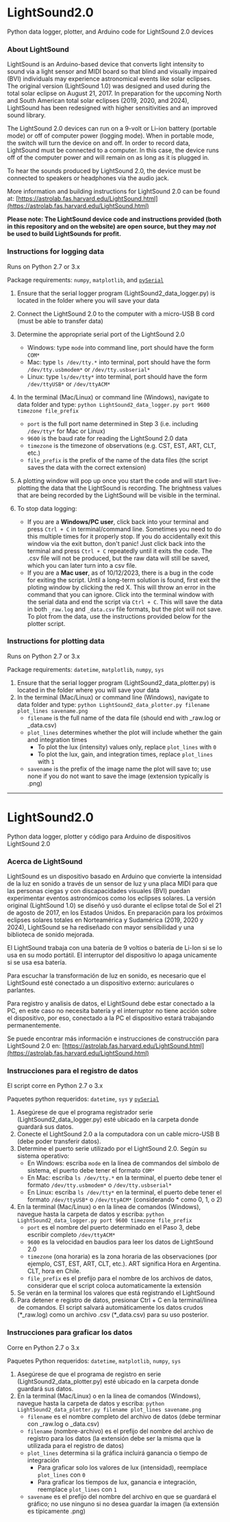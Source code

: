 # LightSound2.0
Python data logger, plotter, and Arduino code for LightSound 2.0 devices

### About LightSound
LightSound is an Arduino-based device that converts light intensity to sound via a light sensor and MIDI board so that blind and visually impaired (BVI) individuals may experience astronomical events like solar eclipses. The original version (LightSound 1.0) was designed and used during the total solar eclipse on August 21, 2017. In preparation for the upcoming North and South American total solar eclipses (2019, 2020, and 2024), LightSound has been redesigned with higher sensitivities and an improved sound library.

The LightSound 2.0 devices can run on a 9-volt or Li-ion battery (portable mode) or off of computer power (logging mode). When in portable mode, the switch will turn the device on and off. In order to record data, LightSound must be connected to a computer. In this case, the device runs off of the computer power and will remain on as long as it is plugged in.

To hear the sounds produced by LightSound 2.0, the device must be connected to speakers or headphones via the audio jack.

More information and building instructions for LightSound 2.0 can be found at: [https://astrolab.fas.harvard.edu/LightSound.html](https://astrolab.fas.harvard.edu/LightSound.html)

**Please note: The LightSound device code and instructions provided (both in this repository and on the website) are open source, but they may *not* be used to build LightSounds for profit.**

### Instructions for logging data
Runs on Python 2.7 or 3.x

Package requirements: `numpy`, `matplotlib`, and [`pySerial`](https://pyserial.readthedocs.io/en/latest/pyserial.html#installation)
1. Ensure that the serial logger program (LightSound2_data_logger.py) is located in the folder where you will save your data
2. Connect the LightSound 2.0 to the computer with a micro-USB B cord (must be able to transfer data)
3. Determine the appropriate serial port of the LightSound 2.0
    - Windows: type `mode` into command line, port should have the form `COM*`
    - Mac: type `ls /dev/tty.*` into terminal, port should have the form `/dev/tty.usbmodem*` or `/dev/tty.usbserial*` 
    - Linux: type `ls/dev/tty*` into terminal, port should have the form `/dev/ttyUSB*` or `/dev/ttyACM*`
4. In the terminal (Mac/Linux) or command line (Windows), navigate to data folder and type: `python LightSound2_data_logger.py port 9600 timezone file_prefix`
    - `port` is the full port name determined in Step 3 (i.e. including `/dev/tty*` for Mac or Linux)
    - `9600` is the baud rate for reading the LightSound 2.0 data
    - `timezone` is the timezone of observations (e.g. CST, EST, ART, CLT, etc.)
    - `file_prefix` is the prefix of the name of the data files (the script saves the data with the correct extension)
5. A plotting window will pop up once you start the code and will start live-plotting the data that the LightSound is recording. The brightness values that are being recorded by the LightSound will be visible in the terminal. 

6. To stop data logging:
   - If you are a **Windows/PC user**, click back into your terminal and press `Ctrl + C` in terminal/command line. Sometimes you need to do this multiple times for it properly stop. If you do accidentally exit this window via the exit button, don't panic! Just click back into the terminal and press `Ctrl + C` repeatedly until it exits the code. The .csv file will not be produced, but the raw data will still be saved, which you can later turn into a csv file.
   - If you are a **Mac user**, as of 10/12/2023, there is a bug in the code for exiting the script. Until a long-term solution is found, first exit the ploting window by clicking the red X. This will throw an error in the command that you can ignore. Click into the terminal window with the serial data and end the script via `Ctrl + C`. This will save the data in both `_raw.log` and `_data.csv` file formats, but the plot will not save. To plot from the data, use the instructions provided below for the plotter script.



### Instructions for plotting data
Runs on Python 2.7 or 3.x

Package requirements: `datetime`, `matplotlib`, `numpy`, `sys`
1. Ensure that the serial logger program (LightSound2_data_plotter.py) is located in the folder where you will save your data
2. In the terminal (Mac/Linux) or command line (Windows), navigate to data folder and type: `python LightSound2_data_plotter.py filename plot_lines savename.png`
    - `filename` is the full name of the data file (should end with \_raw.log or \_data.csv)
    - `plot_lines` determines whether the plot will include whether the gain and integration times
        - To plot the lux (intensity) values only, replace `plot_lines` with `0`
        - To plot the lux, gain, and integration times, replace `plot_lines` with `1`
    - `savename` is the prefix of the image name the plot will save to; use none if you do not want to save the image (extension typically is .png)

-----

# LightSound2.0
Python data logger, plotter y código para Arduino de dispositivos LightSound 2.0

### Acerca de LightSound

LightSound es un dispositivo basado en Arduino que convierte la intensidad de la luz en sonido a través de un sensor de luz y una placa MIDI para que las personas ciegas y con discapacidades visuales (BVI) puedan experimentar eventos astronómicos como los eclipses solares. La versión original (LightSound 1.0) se diseñó y usó durante el eclipse total de Sol el 21 de agosto de 2017, en los Estados Unidos. En preparación para los próximos eclipses solares totales en Norteamérica y Sudamérica (2019, 2020 y 2024), LightSound se ha rediseñado con mayor sensibilidad y una biblioteca de sonido mejorada.

El LightSound trabaja con una batería de 9 voltios o batería de Li-Ion si se lo usa en su modo portátil. El interruptor del dispositivo lo apaga unicamente si se usa esa batería. 

Para escuchar la transformación de luz en sonido, es necesario que el LightSound esté conectado a un dispositivo externo: auriculares o parlantes.

 Para registro y analisis de datos, el LightSound debe estar conectado a la PC, en este caso no necesita batería y el interruptor no tiene acción sobre el dispositivo, por eso, conectado a la PC el dispositivo estará trabajando permanentemente.

Se puede encontrar más información e instrucciones de construcción para LightSound 2.0 en: [https://astrolab.fas.harvard.edu/LightSound.html](https://astrolab.fas.harvard.edu/LightSound.html)


### Instrucciones para el registro de datos
El script corre en Python 2.7 o 3.x

Paquetes python requeridos: `datetime`, `sys` y [`pySerial`](https://pyserial.readthedocs.io/en/latest/pyserial.html#installation)

1. Asegúrese de que el programa registrador serie (LightSound2_data_logger.py) esté ubicado en la carpeta donde guardará sus datos.
2. Conecte el LightSound 2.0 a la computadora con un cable micro-USB B (debe poder transferir datos).
3. Determine el puerto serie utilizado por el LightSound 2.0. Según su sistema operativo:
    - En Windows: escriba `mode` en la línea de commandos del símbolo de sistema, el puerto debe tener el formato `COM*`
    - En Mac: escriba `ls /dev/tty.*` en la terminal, el puerto debe tener el formato `/dev/tty.usbmodem*` o `/dev/tty.usbserial*`
    - En Linux: escriba `ls /dev/tty*` en la terminal, el puerto debe tener el formato `/dev/ttyUSB*` o `/dev/ttyACM*` (considerando * como 0, 1, o 2)
4. En la terminal (Mac/Linux) o en la línea de comandos (Windows), navegue hasta la carpeta de datos y escriba: `python LightSound2_data_logger.py port 9600 timezone file_prefix`
    - `port` es el nombre del puerto determinado en el Paso 3, debe escribir completo `/dev/ttyACM*`
    - `9600` es la velocidad en baudios para leer los datos de LightSound 2.0
    - `timezone` (ona horaria) es la zona horaria de las observaciones (por ejemplo, CST, EST, ART, CLT, etc.). ART significa Hora en Argentina. CLT, hora en Chile.
    - `file_prefix` es el prefijo para el nombre de los archivos de datos, considerar que el script coloca automaticamente la extensión
5. Se verán en la terminal los valores que está registrando el LightSound
6. Para detener e registro de datos, presionar Ctrl + C en la terminal/linea de comandos. El script salvará automáticamente los datos crudos (\*\_raw.log) como un archivo .csv (\*\_data.csv) para su uso posterior.

### Instrucciones para graficar los datos
Corre en Python 2.7 o 3.x

Paquetes Python requeridos: `datetime`, `matplotlib`, `numpy`, `sys`

1. Asegúrese de que el programa de registro en serie (LightSound2_data_plotter.py) esté ubicado en la carpeta donde guardará sus datos.
2. En la terminal (Mac/Linux) o en la línea de comandos (Windows), navegue hasta la carpeta de datos y escriba: `python LightSound2_data_plotter.py filename plot_lines savename.png`
    - `filename` es el nombre completo del archivo de datos (debe terminar con \_raw.log o \_data.csv) 
    - `filename` (nombre-archivo) es el prefijo del nombre del archivo de registro para los datos (la extensión debe ser la misma que la utilizada para el registro de datos)
    - `plot_lines` determina si la gráfica incluirá  ganancia o tiempo de integración
        - Para  graficar solo los valores de lux (intensidad), reemplace `plot_lines` con `0`
        - Para  graficar los tiempos de lux, ganancia e integración, reemplace `plot_lines` con `1`
    - `savename` es el prefijo del nombre del archivo en que se guardará el gráfico; no use ninguno si no desea guardar la imagen (la extensión es típicamente .png)
